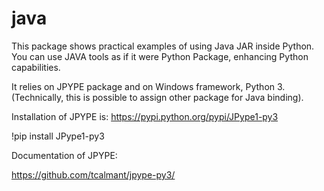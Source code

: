 # java
This package shows practical examples of using Java JAR inside Python.
You can use JAVA tools as if it were Python Package, enhancing Python capabilities.


It relies on JPYPE package and on Windows framework, Python 3.
(Technically, this is possible to assign other package for Java binding).

Installation of JPYPE is:
https://pypi.python.org/pypi/JPype1-py3

!pip install JPype1-py3


Documentation of JPYPE: 

https://github.com/tcalmant/jpype-py3/










